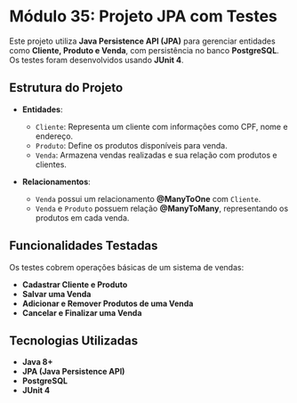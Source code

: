 # Módulo 35: Projeto JPA com Testes

Este projeto utiliza **Java Persistence API (JPA)** para gerenciar entidades como **Cliente, Produto e Venda**, com persistência no banco **PostgreSQL**. Os testes foram desenvolvidos usando **JUnit 4**.

## Estrutura do Projeto

- **Entidades**:
  - `Cliente`: Representa um cliente com informações como CPF, nome e endereço.
  - `Produto`: Define os produtos disponíveis para venda.
  - `Venda`: Armazena vendas realizadas e sua relação com produtos e clientes.

- **Relacionamentos**:
  - `Venda` possui um relacionamento **@ManyToOne** com `Cliente`.
  - `Venda` e `Produto` possuem relação **@ManyToMany**, representando os produtos em cada venda.

## Funcionalidades Testadas

Os testes cobrem operações básicas de um sistema de vendas:
- **Cadastrar Cliente e Produto**  
- **Salvar uma Venda**  
- **Adicionar e Remover Produtos de uma Venda**  
- **Cancelar e Finalizar uma Venda**  

## Tecnologias Utilizadas

- **Java 8+**
- **JPA (Java Persistence API)**
- **PostgreSQL**
- **JUnit 4**
